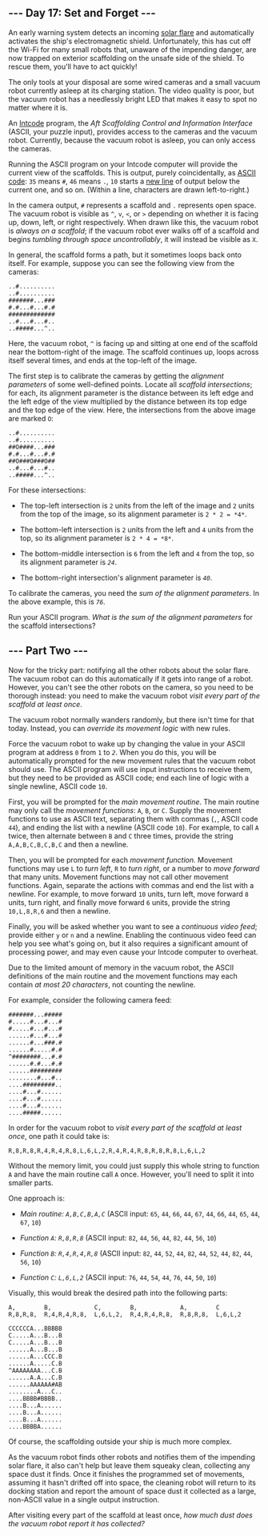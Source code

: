 ## --- Day 17: Set and Forget --- ##

An early warning system detects an incoming [solar flare](https://en.wikipedia.org/wiki/Solar_flare)
and automatically activates the ship's electromagnetic shield.
Unfortunately, this has cut off the Wi-Fi for many small robots that,
unaware of the impending danger, are now trapped on exterior
scaffolding on the unsafe side of the shield. To rescue them, you'll
have to act quickly!

The only tools at your disposal are some wired cameras and a small
vacuum robot currently asleep at its charging station. The video
quality is poor, but the vacuum robot has a needlessly bright LED that
makes it easy to spot no matter where it is.

An [Intcode](9) program, the *Aft Scaffolding Control and Information
Interface* (ASCII, your puzzle input), provides access to the cameras
and the vacuum robot. Currently, because the vacuum robot is asleep,
you can only access the cameras.

Running the ASCII program on your Intcode computer will provide the
current view of the scaffolds. This is output, purely coincidentally,
as [ASCII code](https://simple.wikipedia.org/wiki/ASCII): `35` means `#`,
`46` means `.`, `10` starts a [new line](https://en.wikipedia.org/wiki/Newline#In_programming_languages)
of output below the current one, and so on. (Within a line, characters
are drawn left-to-right.)

In the camera output, `#` represents a scaffold and `.` represents open
space. The vacuum robot is visible as `^`, `v`, `<`, or `>` depending
on whether it is facing up, down, left, or right respectively. When
drawn like this, the vacuum robot is *always on a scaffold*; if the
vacuum robot ever walks off of a scaffold and begins *tumbling through
space uncontrollably*, it will instead be visible as `X`.

In general, the scaffold forms a path, but it sometimes loops back onto
itself. For example, suppose you can see the following view from the
cameras:

    ..#..........
    ..#..........
    #######...###
    #.#...#...#.#
    #############
    ..#...#...#..
    ..#####...^..

Here, the vacuum robot, `^` is facing up and sitting at one end of the
scaffold near the bottom-right of the image. The scaffold continues up,
loops across itself several times, and ends at the top-left of the
image.

The first step is to calibrate the cameras by getting the *alignment
parameters* of some well-defined points. Locate all *scaffold
intersections*; for each, its alignment parameter is the distance
between its left edge and the left edge of the view multiplied by the
distance between its top edge and the top edge of the view. Here, the
intersections from the above image are marked `O`:

    ..#..........
    ..#..........
    ##O####...###
    #.#...#...#.#
    ##O###O###O##
    ..#...#...#..
    ..#####...^..

For these intersections:

  * The top-left intersection is `2` units from the left of the image
    and `2` units from the top of the image, so its alignment parameter
    is `2 * 2 = *4*`.

  * The bottom-left intersection is `2` units from the left and `4`
    units from the top, so its alignment parameter is `2 * 4 = *8*`.

  * The bottom-middle intersection is `6` from the left and `4` from
    the top, so its alignment parameter is *`24`*.

  * The bottom-right intersection's alignment parameter is *`40`*.

To calibrate the cameras, you need the *sum of the alignment parameters*.
In the above example, this is *`76`*.

Run your ASCII program. *What is the sum of the alignment parameters*
for the scaffold intersections?

## --- Part Two --- ##

Now for the tricky part: notifying all the other robots about the solar
flare. The vacuum robot can do this automatically if it gets into range
of a robot. However, you can't see the other robots on the camera, so
you need to be thorough instead: you need to make the vacuum robot *visit
every part of the scaffold at least once*.

The vacuum robot normally wanders randomly, but there isn't time for
that today. Instead, you can *override its movement logic* with new
rules.

Force the vacuum robot to wake up by changing the value in your ASCII
program at address `0` from `1` to *`2`*. When you do this, you will be
automatically prompted for the new movement rules that the vacuum robot
should use. The ASCII program will use input instructions to receive
them, but they need to be provided as ASCII code; end each line of
logic with a single newline, ASCII code `10`.

First, you will be prompted for the *main movement routine*. The main
routine may only call the *movement functions*: `A`, `B`, or `C`.
Supply the movement functions to use as ASCII text, separating them
with commas (`,`, ASCII code `44`), and ending the list with a newline
(ASCII code `10`). For example, to call `A` twice, then alternate
between `B` and `C` three times, provide the string `A,A,B,C,B,C,B,C`
and then a newline.

Then, you will be prompted for each *movement function*. Movement
functions may use `L` to *turn left*, `R` to *turn right*, or a number
to *move forward* that many units. Movement functions may not call
other movement functions. Again, separate the actions with commas and
end the list with a newline. For example, to move forward `10` units,
turn left, move forward `8` units, turn right, and finally move forward
`6` units, provide the string `10,L,8,R,6` and then a newline.

Finally, you will be asked whether you want to see a *continuous video
feed*; provide either `y` or `n` and a newline. Enabling the continuous
video feed can help you see what's going on, but it also requires a
significant amount of processing power, and may even cause your Intcode
computer to overheat.

Due to the limited amount of memory in the vacuum robot, the ASCII
definitions of the main routine and the movement functions may each
contain *at most 20 characters*, not counting the newline.

For example, consider the following camera feed:

    #######...#####
    #.....#...#...#
    #.....#...#...#
    ......#...#...#
    ......#...###.#
    ......#.....#.#
    ^########...#.#
    ......#.#...#.#
    ......#########
    ........#...#..
    ....#########..
    ....#...#......
    ....#...#......
    ....#...#......
    ....#####......

In order for the vacuum robot to *visit every part of the scaffold at
least once*, one path it could take is:

    R,8,R,8,R,4,R,4,R,8,L,6,L,2,R,4,R,4,R,8,R,8,R,8,L,6,L,2

Without the memory limit, you could just supply this whole string to
function `A` and have the main routine call `A` once. However, you'll
need to split it into smaller parts.

One approach is:

  * *Main routine: `A,B,C,B,A,C`*
    (ASCII input: `65`, `44`, `66`, `44`, `67`, `44`, `66`, `44`, `65`,
    `44`, `67`, `10`)

  * *Function `A`: `R,8,R,8`*
    (ASCII input: `82`, `44`, `56`, `44`, `82`, `44`, `56`, `10`)

  * *Function `B`: `R,4,R,4,R,8`*
    (ASCII input: `82`, `44`, `52`, `44`, `82`, `44`, `52`, `44`, `82`,
    `44`, `56`, `10`)

  * *Function `C`: `L,6,L,2`*
    (ASCII input: `76`, `44`, `54`, `44`, `76`, `44`, `50`, `10`)

Visually, this would break the desired path into the following parts:

    A,        B,            C,        B,            A,        C
    R,8,R,8,  R,4,R,4,R,8,  L,6,L,2,  R,4,R,4,R,8,  R,8,R,8,  L,6,L,2
    
    CCCCCCA...BBBBB
    C.....A...B...B
    C.....A...B...B
    ......A...B...B
    ......A...CCC.B
    ......A.....C.B
    ^AAAAAAAA...C.B
    ......A.A...C.B
    ......AAAAAA#AB
    ........A...C..
    ....BBBB#BBBB..
    ....B...A......
    ....B...A......
    ....B...A......
    ....BBBBA......

Of course, the scaffolding outside your ship is much more complex.

As the vacuum robot finds other robots and notifies them of the
impending solar flare, it also can't help but leave them squeaky clean,
collecting any space dust it finds. Once it finishes the programmed set
of movements, assuming it hasn't drifted off into space, the cleaning
robot will return to its docking station and report the amount of space
dust it collected as a large, non-ASCII value in a single output
instruction.

After visiting every part of the scaffold at least once, *how much dust
does the vacuum robot report it has collected?*
